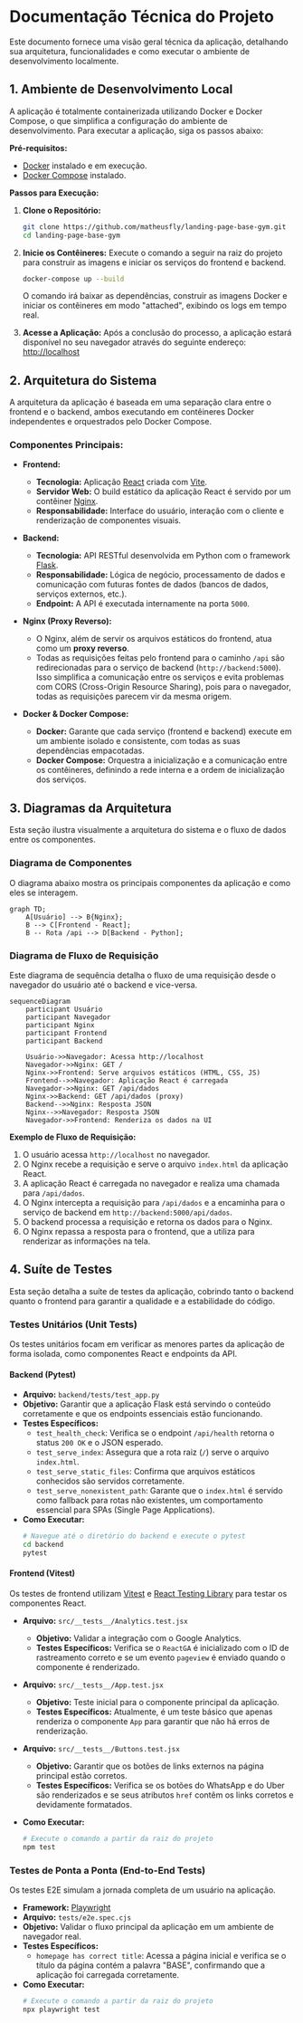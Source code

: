 # Documentação Técnica do Projeto

Este documento fornece uma visão geral técnica da aplicação, detalhando sua arquitetura, funcionalidades e como executar o ambiente de desenvolvimento localmente.

## 1. Ambiente de Desenvolvimento Local

A aplicação é totalmente containerizada utilizando Docker e Docker Compose, o que simplifica a configuração do ambiente de desenvolvimento. Para executar a aplicação, siga os passos abaixo:

**Pré-requisitos:**
*   [Docker](https://docs.docker.com/get-docker/) instalado e em execução.
*   [Docker Compose](https://docs.docker.com/compose/install/) instalado.

**Passos para Execução:**

1.  **Clone o Repositório:**
    ```bash
    git clone https://github.com/matheusfly/landing-page-base-gym.git
    cd landing-page-base-gym
    ```

2.  **Inicie os Contêineres:**
    Execute o comando a seguir na raiz do projeto para construir as imagens e iniciar os serviços do frontend e backend.
    ```bash
    docker-compose up --build
    ```
    O comando irá baixar as dependências, construir as imagens Docker e iniciar os contêineres em modo "attached", exibindo os logs em tempo real.

3.  **Acesse a Aplicação:**
    Após a conclusão do processo, a aplicação estará disponível no seu navegador através do seguinte endereço:
    [http://localhost](http://localhost)

## 2. Arquitetura do Sistema

A arquitetura da aplicação é baseada em uma separação clara entre o frontend e o backend, ambos executando em contêineres Docker independentes e orquestrados pelo Docker Compose.

### Componentes Principais:

*   **Frontend:**
    *   **Tecnologia:** Aplicação [React](https://reactjs.org/) criada com [Vite](https://vitejs.dev/).
    *   **Servidor Web:** O build estático da aplicação React é servido por um contêiner [Nginx](https://www.nginx.com/).
    *   **Responsabilidade:** Interface do usuário, interação com o cliente e renderização de componentes visuais.

*   **Backend:**
    *   **Tecnologia:** API RESTful desenvolvida em Python com o framework [Flask](https://flask.palletsprojects.com/).
    *   **Responsabilidade:** Lógica de negócio, processamento de dados e comunicação com futuras fontes de dados (bancos de dados, serviços externos, etc.).
    *   **Endpoint:** A API é executada internamente na porta `5000`.

*   **Nginx (Proxy Reverso):**
    *   O Nginx, além de servir os arquivos estáticos do frontend, atua como um **proxy reverso**.
    *   Todas as requisições feitas pelo frontend para o caminho `/api` são redirecionadas para o serviço de backend (`http://backend:5000`). Isso simplifica a comunicação entre os serviços e evita problemas com CORS (Cross-Origin Resource Sharing), pois para o navegador, todas as requisições parecem vir da mesma origem.

*   **Docker & Docker Compose:**
    *   **Docker:** Garante que cada serviço (frontend e backend) execute em um ambiente isolado e consistente, com todas as suas dependências empacotadas.
    *   **Docker Compose:** Orquestra a inicialização e a comunicação entre os contêineres, definindo a rede interna e a ordem de inicialização dos serviços.

## 3. Diagramas da Arquitetura

Esta seção ilustra visualmente a arquitetura do sistema e o fluxo de dados entre os componentes.

### Diagrama de Componentes

O diagrama abaixo mostra os principais componentes da aplicação e como eles se interagem.

```mermaid
graph TD;
    A[Usuário] --> B{Nginx};
    B --> C[Frontend - React];
    B -- Rota /api --> D[Backend - Python];
```

### Diagrama de Fluxo de Requisição

Este diagrama de sequência detalha o fluxo de uma requisição desde o navegador do usuário até o backend e vice-versa.

```mermaid
sequenceDiagram
    participant Usuário
    participant Navegador
    participant Nginx
    participant Frontend
    participant Backend

    Usuário->>Navegador: Acessa http://localhost
    Navegador->>Nginx: GET /
    Nginx->>Frontend: Serve arquivos estáticos (HTML, CSS, JS)
    Frontend-->>Navegador: Aplicação React é carregada
    Navegador->>Nginx: GET /api/dados
    Nginx->>Backend: GET /api/dados (proxy)
    Backend-->>Nginx: Resposta JSON
    Nginx-->>Navegador: Resposta JSON
    Navegador->>Frontend: Renderiza os dados na UI
```

**Exemplo de Fluxo de Requisição:**
1.  O usuário acessa `http://localhost` no navegador.
2.  O Nginx recebe a requisição e serve o arquivo `index.html` da aplicação React.
3.  A aplicação React é carregada no navegador e realiza uma chamada para `/api/dados`.
4.  O Nginx intercepta a requisição para `/api/dados` e a encaminha para o serviço de backend em `http://backend:5000/api/dados`.
5.  O backend processa a requisição e retorna os dados para o Nginx.
6.  O Nginx repassa a resposta para o frontend, que a utiliza para renderizar as informações na tela.

## 4. Suíte de Testes

Esta seção detalha a suíte de testes da aplicação, cobrindo tanto o backend quanto o frontend para garantir a qualidade e a estabilidade do código.

### Testes Unitários (Unit Tests)

Os testes unitários focam em verificar as menores partes da aplicação de forma isolada, como componentes React e endpoints da API.

#### Backend (Pytest)

*   **Arquivo:** `backend/tests/test_app.py`
*   **Objetivo:** Garantir que a aplicação Flask está servindo o conteúdo corretamente e que os endpoints essenciais estão funcionando.
*   **Testes Específicos:**
    *   `test_health_check`: Verifica se o endpoint `/api/health` retorna o status `200 OK` e o JSON esperado.
    *   `test_serve_index`: Assegura que a rota raiz (`/`) serve o arquivo `index.html`.
    *   `test_serve_static_files`: Confirma que arquivos estáticos conhecidos são servidos corretamente.
    *   `test_serve_nonexistent_path`: Garante que o `index.html` é servido como fallback para rotas não existentes, um comportamento essencial para SPAs (Single Page Applications).
*   **Como Executar:**
    ```bash
    # Navegue até o diretório do backend e execute o pytest
    cd backend
    pytest
    ```

#### Frontend (Vitest)

Os testes de frontend utilizam [Vitest](https://vitest.dev/) e [React Testing Library](https://testing-library.com/docs/react-testing-library/intro/) para testar os componentes React.

*   **Arquivo:** `src/__tests__/Analytics.test.jsx`
    *   **Objetivo:** Validar a integração com o Google Analytics.
    *   **Testes Específicos:** Verifica se o `ReactGA` é inicializado com o ID de rastreamento correto e se um evento `pageview` é enviado quando o componente é renderizado.

*   **Arquivo:** `src/__tests__/App.test.jsx`
    *   **Objetivo:** Teste inicial para o componente principal da aplicação.
    *   **Testes Específicos:** Atualmente, é um teste básico que apenas renderiza o componente `App` para garantir que não há erros de renderização.

*   **Arquivo:** `src/__tests__/Buttons.test.jsx`
    *   **Objetivo:** Garantir que os botões de links externos na página principal estão corretos.
    *   **Testes Específicos:** Verifica se os botões do WhatsApp e do Uber são renderizados e se seus atributos `href` contêm os links corretos e devidamente formatados.

*   **Como Executar:**
    ```bash
    # Execute o comando a partir da raiz do projeto
    npm test
    ```

### Testes de Ponta a Ponta (End-to-End Tests)

Os testes E2E simulam a jornada completa de um usuário na aplicação.

*   **Framework:** [Playwright](https://playwright.dev/)
*   **Arquivo:** `tests/e2e.spec.cjs`
*   **Objetivo:** Validar o fluxo principal da aplicação em um ambiente de navegador real.
*   **Testes Específicos:**
    *   `homepage has correct title`: Acessa a página inicial e verifica se o título da página contém a palavra "BASE", confirmando que a aplicação foi carregada corretamente.
*   **Como Executar:**
    ```bash
    # Execute o comando a partir da raiz do projeto
    npx playwright test
    ```
